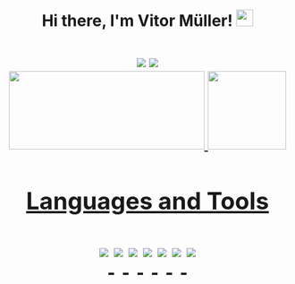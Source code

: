 <!-- Apresentação-->
<h1 align = "center">Hi there, I'm Vitor Müller! <img src="https://user-images.githubusercontent.com/85710199/169408656-5873ce35-802d-4dc9-8e30-5f18643ebfca.gif" width="30px" height="30px">
<h1>
 
<!--Contato-->
<div align = "center"> 
  <a href = "mailto:vitor.muller310@gmail.com"><img src="https://img.shields.io/badge/Gmail-D14836?style=for-the-badge&logo=gmail&logoColor=white" target="_blank"></a>
  <a href="https://www.linkedin.com/in/vitor-muller" target="_blank" rel = "external"><img src="https://img.shields.io/badge/-LinkedIn-%230077B5?style=for-the-badge&logo=linkedin&logoColor=white"></a>
</div>
 
 <!--Estatísticas-->
<div align = "center">  
  <a href="https://github.com/vitox013">
  <img height="140em" width="350em" src="https://github-readme-stats.vercel.app/api?username=vitox013&layout=compact&theme=merko"/>
  <img height="140em" src="https://github-readme-stats.vercel.app/api/top-langs/?username=vitox013&layout=compact&theme=merko"/> 
</div>

<!--Badges das linguagens que eu uso-->
<h2 align = "center">Languages and Tools <h2> 
   
<p align = "center" style="display: inline_block">    
  <img align="top"  src="https://img.shields.io/badge/HTML5-E34F26?style=for-the-badge&logo=html5&logoColor=white">
  <img align="top"  src="https://img.shields.io/badge/CSS3-1572B6?style=for-the-badge&logo=css3&logoColor=white">
  <img align="top" src="https://img.shields.io/badge/JavaScript-F7DF1E?style=for-the-badge&logo=javascript&logoColor=black">
 <img align="top" src="https://img.shields.io/badge/React-20232A?style=for-the-badge&logo=react&logoColor=61DAFB">
 <img align="top" src="https://img.shields.io/badge/Node.js-43853D?style=for-the-badge&logo=node.js&logoColor=white">
 <img align="top" src="https://img.shields.io/badge/MongoDB-4EA94B?style=for-the-badge&logo=mongodb&logoColor=white"
 <img align="top" src="https://img.shields.io/badge/Bootstrap-563D7C?style=for-the-badge&logo=bootstrap&logoColor=white"
  <img align="top" src="https://img.shields.io/badge/Python-3776AB?style=for-the-badge&logo=python&logoColor=white">
  <img align="top"  src="https://img.shields.io/badge/C-00599C?style=for-the-badge&logo=c&logoColor=white">
</p>
